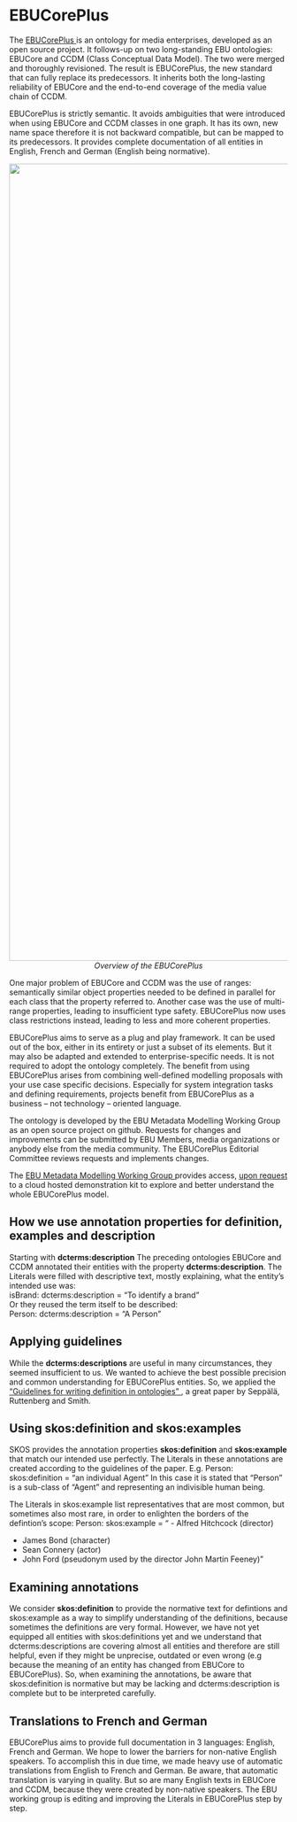 # EBUCorePlus

<p >
The <a href="https://www.ebu.ch/metadata/ontologies/ebucoreplus/index.html"> EBUCorePlus </a> is an ontology for media enterprises, developed as an open source project. It follows-up on two long-standing EBU ontologies: EBUCore and CCDM (Class Conceptual Data Model). The two were merged and thoroughly revisioned. The result is EBUCorePlus, the new standard that can fully replace its predecessors. It inherits both the long-lasting reliability of EBUCore and the end-to-end coverage of the media value chain of CCDM. 
</p>
<p >
EBUCorePlus is strictly semantic. It avoids ambiguities that were introduced when using EBUCore and CCDM classes in one graph. It has its own, new name space therefore it is not backward compatible, but can be mapped to its predecessors. It provides complete documentation of all entities in English, French and German (English being normative).
</p>
<p align="center" >
<img width="1440" alt="EBUCore_plus-Overview-Review-2023-03-16" src="https://user-images.githubusercontent.com/32091198/225970601-204ddc7c-6135-4e97-9416-b63f363aa2be.png">
<em>Overview of the EBUCorePlus</em>  
</p>

</p>
One major problem of EBUCore and CCDM was the use of ranges: semantically similar object properties needed to be defined in parallel for each class that the property referred to. Another case was the use of multi-range properties, leading to insufficient type safety. EBUCorePlus now uses class restrictions instead, leading to less and more coherent properties. 
</p>
<p >
EBUCorePlus aims to serve as a plug and play framework. It can be used out of the box, either in its entirety or just a subset of its elements. But it may also be adapted and extended to enterprise-specific needs. It is not required to adopt the ontology completely. The benefit from using EBUCorePlus arises from combining well-defined modelling proposals with your use case specific decisions. Especially for system integration tasks and defining requirements, projects benefit from EBUCorePlus as a business – not technology – oriented language. 
</p>
<p >
The ontology is developed by the EBU Metadata Modelling Working Group as an open source project on github. Requests for changes and improvements can be submitted by EBU Members, media organizations or anybody else from the media community. The EBUCorePlus Editorial Committee reviews requests and implements changes. 
</p>
<p >
The <a href="https://tech.ebu.ch/groups/mm"> EBU Metadata Modelling Working Group </a> provides access, <a href="mailto:rouxel@ebu.ch"> upon request </a> to a cloud hosted demonstration kit to explore and better understand the whole EBUCorePlus model.
</p>

## How we use annotation properties for definition, examples and description

Starting with **dcterms:description**
The preceding ontologies EBUCore and CCDM annotated their entities with the property **dcterms:description**. The Literals were filled with descriptive text, mostly explaining, what the entity’s intended use was:\
isBrand: dcterms:description = “To identify a brand”\
Or they reused the term itself to be described:\
Person: dcterms:description = “A Person”

## Applying guidelines
While the **dcterms:descriptions** are useful in many circumstances, they seemed insufficient to us. We wanted to achieve the best possible precision and common understanding for EBUCorePlus entities. So, we applied the <a href="https://philpapers.org/archive/SEPGFW.pdf"> “Guidelines for writing definition in ontologies”  </a> , a great paper by Seppälä, Ruttenberg and Smith.

## Using skos:definition and skos:examples
SKOS provides the annotation properties **skos:definition** and **skos:example** that match our intended use perfectly. The Literals in these annotations are created according to the guidelines of the paper. E.g. 
Person: skos:definition = “an individual Agent”
In this case it is stated that “Person” is a sub-class of “Agent” and representing an indivisible human being.

The Literals in skos:example list representatives that are most common, but sometimes also most rare, in order to enlighten the borders of the defintion’s scope:
Person: skos:example = “	- Alfred Hitchcock (director)
- James Bond (character)
- Sean Connery (actor)
- John Ford (pseudonym used by the director John Martin Feeney)” 

## Examining annotations
We consider **skos:definition** to provide the normative text for defintions and skos:example as a way to simplify understanding of the definitions, because sometimes the definitions are very formal. However, we have not yet equipped all entities with skos:definitions yet and we understand that dcterms:descriptions are covering almost all entities and therefore are still helpful, even if they might be unprecise, outdated or even wrong (e.g because the meaning of an entity has changed from EBUCore to EBUCorePlus). So, when examining the annotations, be aware that skos:definition is normative but may be lacking and dcterms:description is complete but to be interpreted carefully.

## Translations to French and German
EBUCorePlus aims to provide full documentation in 3 languages: English, French and German. We hope to lower the barriers for non-native English speakers. To accomplish this in due time, we made heavy use of automatic translations from English to French and German. Be aware, that automatic translation is varying in quality. But so are many English texts in EBUCore and CCDM, because they were created by non-native speakers. The EBU working group is editing and improving the Literals in EBUCorePlus step by step.

